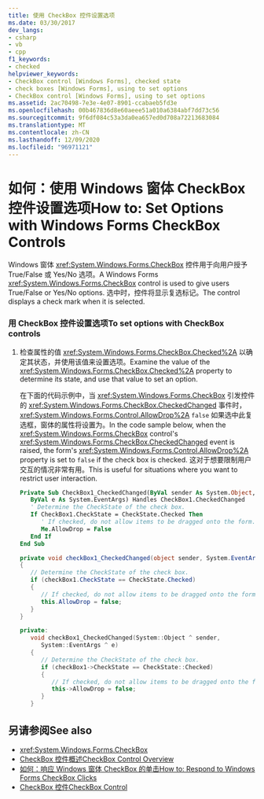 ```yaml
---
title: 使用 CheckBox 控件设置选项
ms.date: 03/30/2017
dev_langs:
- csharp
- vb
- cpp
f1_keywords:
- checked
helpviewer_keywords:
- CheckBox control [Windows Forms], checked state
- check boxes [Windows Forms], using to set options
- CheckBox control [Windows Forms], using to set options
ms.assetid: 2ac70498-7e3e-4e07-8901-ccabaeb5fd3e
ms.openlocfilehash: 00b467836d8e60aeee51a010a6384abf7dd73c56
ms.sourcegitcommit: 9f6df084c53a3da0ea657ed0d708a72213683084
ms.translationtype: MT
ms.contentlocale: zh-CN
ms.lasthandoff: 12/09/2020
ms.locfileid: "96971121"
---
```

# <a name="how-to-set-options-with-windows-forms-checkbox-controls"></a><span data-ttu-id="9a458-102">如何：使用 Windows 窗体 CheckBox 控件设置选项</span><span class="sxs-lookup"><span data-stu-id="9a458-102">How to: Set Options with Windows Forms CheckBox Controls</span></span>
<span data-ttu-id="9a458-103">Windows 窗体 <xref:System.Windows.Forms.CheckBox> 控件用于向用户授予 True/False 或 Yes/No 选项。</span><span class="sxs-lookup"><span data-stu-id="9a458-103">A Windows Forms <xref:System.Windows.Forms.CheckBox> control is used to give users True/False or Yes/No options.</span></span> <span data-ttu-id="9a458-104">选中时，控件将显示复选标记。</span><span class="sxs-lookup"><span data-stu-id="9a458-104">The control displays a check mark when it is selected.</span></span>  
  
### <a name="to-set-options-with-checkbox-controls"></a><span data-ttu-id="9a458-105">用 CheckBox 控件设置选项</span><span class="sxs-lookup"><span data-stu-id="9a458-105">To set options with CheckBox controls</span></span>  
  
1. <span data-ttu-id="9a458-106">检查属性的值 <xref:System.Windows.Forms.CheckBox.Checked%2A> 以确定其状态，并使用该值来设置选项。</span><span class="sxs-lookup"><span data-stu-id="9a458-106">Examine the value of the <xref:System.Windows.Forms.CheckBox.Checked%2A> property to determine its state, and use that value to set an option.</span></span>  
  
     <span data-ttu-id="9a458-107">在下面的代码示例中，当 <xref:System.Windows.Forms.CheckBox> 引发控件的 <xref:System.Windows.Forms.CheckBox.CheckedChanged> 事件时， <xref:System.Windows.Forms.Control.AllowDrop%2A> `false` 如果选中此复选框，窗体的属性将设置为。</span><span class="sxs-lookup"><span data-stu-id="9a458-107">In the code sample below, when the <xref:System.Windows.Forms.CheckBox> control's <xref:System.Windows.Forms.CheckBox.CheckedChanged> event is raised, the form's <xref:System.Windows.Forms.Control.AllowDrop%2A> property is set to `false` if the check box is checked.</span></span> <span data-ttu-id="9a458-108">这对于想要限制用户交互的情况非常有用。</span><span class="sxs-lookup"><span data-stu-id="9a458-108">This is useful for situations where you want to restrict user interaction.</span></span>  
  
    ```vb  
    Private Sub CheckBox1_CheckedChanged(ByVal sender As System.Object, _  
       ByVal e As System.EventArgs) Handles CheckBox1.CheckedChanged  
       ' Determine the CheckState of the check box.  
       If CheckBox1.CheckState = CheckState.Checked Then  
          ' If checked, do not allow items to be dragged onto the form.  
          Me.AllowDrop = False  
       End If  
    End Sub  
    ```  
  
    ```csharp  
    private void checkBox1_CheckedChanged(object sender, System.EventArgs e)  
    {  
       // Determine the CheckState of the check box.  
       if (checkBox1.CheckState == CheckState.Checked)
       {  
          // If checked, do not allow items to be dragged onto the form.  
          this.AllowDrop = false;  
       }  
    }  
    ```  
  
    ```cpp  
    private:  
       void checkBox1_CheckedChanged(System::Object ^ sender,  
          System::EventArgs ^ e)  
       {  
          // Determine the CheckState of the check box.  
          if (checkBox1->CheckState == CheckState::Checked)
          {  
             // If checked, do not allow items to be dragged onto the form.  
             this->AllowDrop = false;  
          }  
       }  
    ```  
  
## <a name="see-also"></a><span data-ttu-id="9a458-109">另请参阅</span><span class="sxs-lookup"><span data-stu-id="9a458-109">See also</span></span>

- <xref:System.Windows.Forms.CheckBox>
- [<span data-ttu-id="9a458-110">CheckBox 控件概述</span><span class="sxs-lookup"><span data-stu-id="9a458-110">CheckBox Control Overview</span></span>](checkbox-control-overview-windows-forms.md)
- [<span data-ttu-id="9a458-111">如何：响应 Windows 窗体 CheckBox 的单击</span><span class="sxs-lookup"><span data-stu-id="9a458-111">How to: Respond to Windows Forms CheckBox Clicks</span></span>](how-to-respond-to-windows-forms-checkbox-clicks.md)
- [<span data-ttu-id="9a458-112">CheckBox 控件</span><span class="sxs-lookup"><span data-stu-id="9a458-112">CheckBox Control</span></span>](checkbox-control-windows-forms.md)
